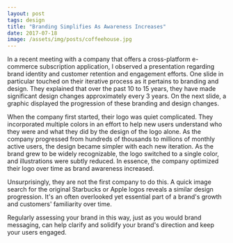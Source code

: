 ```yaml
---
layout: post
tags: design
title: "Branding Simplifies As Awareness Increases"
date: 2017-07-18
image: /assets/img/posts/coffeehouse.jpg
---
```


In a recent meeting with a company that offers a cross-platform e-commerce subscription application, I observed a presentation regarding brand identity and customer retention and engagement efforts. One slide in particular touched on their iterative process as it pertains to branding and design. They explained that over the past 10 to 15 years, they have made significant design changes approximately every 3 years. On the next slide, a graphic displayed the progression of these branding and design changes.

When the company first started, their logo was quiet complicated. They incorporated multiple colors in an effort to help new users understand who they were and what they did by the design of the logo alone. As the company progressed from hundreds of thousands to millions of monthly active users, the design became simpler with each new iteration. As the brand grew to be widely recognizable, the logo switched to a single color, and illustrations were subtly reduced. In essence, the company optimized their logo over time as brand awareness increased.

Unsurprisingly, they are not the first company to do this. A quick image search for the original Starbucks or Apple logos reveals a similar design progression. It's an often overlooked yet essential part of a brand's growth and customers' familiarity over time.

Regularly assessing your brand in this way, just as you would brand messaging, can help clarify and solidify your brand's direction and keep your users engaged.